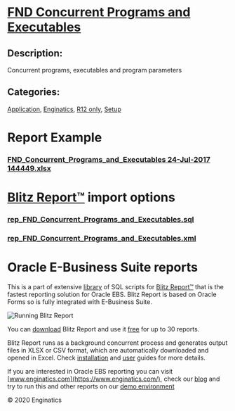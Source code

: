 # [FND Concurrent Programs and Executables](https://www.enginatics.com/reports/fnd-concurrent-programs-and-executables)
## Description: 
Concurrent programs, executables and program parameters
## Categories: 
[Application](https://www.enginatics.com/library/?pg=1&category[]=Application), [Enginatics](https://www.enginatics.com/library/?pg=1&category[]=Enginatics), [R12 only](https://www.enginatics.com/library/?pg=1&category[]=R12+only), [Setup](https://www.enginatics.com/library/?pg=1&category[]=Setup)
# Report Example
### [FND_Concurrent_Programs_and_Executables 24-Jul-2017 144449.xlsx](https://www.enginatics.com/example/fnd-concurrent-programs-and-executables)
# [Blitz Report™](https://www.enginatics.com/blitz-report) import options
### [rep_FND_Concurrent_Programs_and_Executables.sql](https://www.enginatics.com/export/fnd-concurrent-programs-and-executables)
### [rep_FND_Concurrent_Programs_and_Executables.xml](https://www.enginatics.com/xml/fnd-concurrent-programs-and-executables)
# Oracle E-Business Suite reports

This is a part of extensive [library](https://www.enginatics.com/library/) of SQL scripts for [Blitz Report™](https://www.enginatics.com/blitz-report/) that is the fastest reporting solution for Oracle EBS. Blitz Report is based on Oracle Forms so is fully integrated with E-Business Suite. 

![Running Blitz Report](https://www.enginatics.com/wp-content/uploads/2018/01/Running-blitz-report.png) 

You can [download](https://www.enginatics.com/download/) Blitz Report and use it [free](https://www.enginatics.com/pricing/) for up to 30 reports. 

Blitz Report runs as a background concurrent process and generates output files in XLSX or CSV format, which are automatically downloaded and opened in Excel. Check [installation](https://www.enginatics.com/installation-guide/) and [user](https://www.enginatics.com/user-guide/) guides for more details.

If you are interested in Oracle EBS reporting you can visit [www.enginatics.com](https://www.enginatics.com/), check our [blog](https://www.enginatics.com/blog) and try to run this and other reports on our [demo environment](http://demo.enginatics.com/)

© 2020 Enginatics